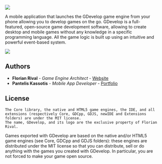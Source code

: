 ![](https://i.imgur.com/xKWE74v.png)

A mobile application that launches the GDevelop game engine from your phone allowing you to develop games on the go. GDevelop is a full-featured, open-source game development software, allowing to create desktop and mobile games without any knowledge in a specific programming language. All the game logic is built up using an intuitive and powerful event-based system.

![](https://raw.githubusercontent.com/4ian/GDevelop/master/Core/docs/images/demo.gif)

## Authors

* **Florian Rival** - *Game Engine Architect* - [Website](https://gdevelop-app.com/)
* **Pantelis Kassotis** - *Mobile App Developer* - [Portfolio](https://panteliskassotis.com/)

## License


    The Core library, the native and HTML5 game engines, the IDE, and all extensions (respectively Core, GDCpp, GDJS, newIDE and Extensions folders) are under the MIT license.
    The name, GDevelop, and its logo are the exclusive property of Florian Rival.

Games exported with GDevelop are based on the native and/or HTML5 game engines (see Core, GDCpp and GDJS folders): these engines are distributed under the MIT license so that you can distribute, sell or do anything with the games you created with GDevelop. In particular, you are not forced to make your game open source.
